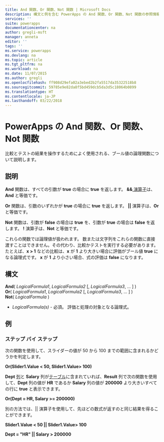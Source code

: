 ```yaml
---
title: And 関数、Or 関数、Not 関数 | Microsoft Docs
description: 構文と例を含む PowerApps の And 関数、Or 関数、Not 関数の参照情報
services: ''
suite: powerapps
documentationcenter: na
author: gregli-msft
manager: anneta
editor: ''
tags: ''
ms.service: powerapps
ms.devlang: na
ms.topic: article
ms.tgt_pltfrm: na
ms.workload: na
ms.date: 11/07/2015
ms.author: gregli
ms.openlocfilehash: ff908d29efa02a3ebed2b2fa5517da35322518b8
ms.sourcegitcommit: 59785e9e82da8f5bd459dcb5da3d5c18064b0899
ms.translationtype: HT
ms.contentlocale: ja-JP
ms.lasthandoff: 03/22/2018
---
```

# <a name="and-or-and-not-functions-in-powerapps"></a>PowerApps の And 関数、Or 関数、Not 関数
比較とテストの結果を操作するためによく使用される、ブール値の論理関数について説明します。

## <a name="description"></a>説明
**And** 関数は、すべての引数が **true** の場合に **true** を返します。  **&&**[ 演算子](operators.md)は、**And** と等価です。

**Or** 関数は、引数のいずれかが **true** の場合に **true** を返します。  **||** 演算子は、**Or** と等価です。

**Not** 関数は、引数が **false** の場合は **true** を、引数が **true** の場合は **false** を返します。  **!**  演算子は、**Not** と等価です。

これらの関数では論理値が扱われます。 数または文字列をこれらの関数に直接渡すことはできません。その代わり、比較かテストを実行する必要があります。 たとえば、**x > 1** などの比較は、**x** が **1** より大きい場合に評価がブール値 **true** になる論理式です。 **x** が **1** より小さい場合、式の評価は **false** になります。

## <a name="syntax"></a>構文
**And**( *LogicalFormula1*, *LogicalFormula2* [, *LogicalFormula3*, ... ] )<br>
**Or**( *LogicalFormula1*, *LogicalFormula2* [, *LogicalFormula3*, ... ] )<br>
**Not**( *LogicalFormula* )

* *LogicalFormula(s)* - 必須。  評価と処理の対象となる論理式。

## <a name="examples"></a>例
### <a name="step-by-step"></a>ステップ バイ ステップ
次の関数を使用して、スライダーの値が 50 から 100 までの範囲に含まれるかどうかを判定します。

**Or(Slider1.Value < 50, Slider1.Value> 100)**

**Dept** [列](../working-with-tables.md#columns)と **Salary** 列が[テーブル](../working-with-tables.md)に含まれていれば、**Result** 列で次の関数を使用して、**Dept** 列の値が **HR** であるか **Salary** 列の値が **200000** より大きいすべての行に **true** と表示できます。

**Or(Dept = HR, Salary >= 200000)**

別の方法では、|| 演算子を使用して、先ほどの数式が返すのと同じ結果を得ることができます。

**Slider1.Value < 50 || Slider1.Value> 100**

**Dept = "HR" || Salary > 200000**

